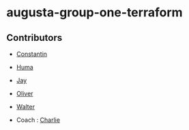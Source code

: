 # augusta-group-one-terraform

## Contributors

- [Constantin]()
- [Huma]()
- [Jay](https://github.com/JayBuckby)
- [Oliver]()
- [Walter]()

- Coach : [Charlie](https://github.com/Charlie-robin)
